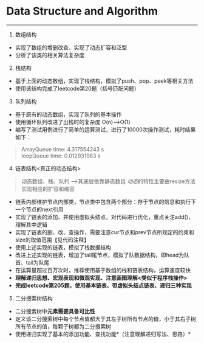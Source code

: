 # Data Structure and Algorithm

---

1. 数组结构
+ 实现了数组的增删改查、实现了动态扩容和泛型
+ 分析了该类的相关算法复杂度

2. 栈结构
+ 基于上面的动态数组，实现了栈结构，模拟了push、pop、peek等相关方法
+ 使用该结构完成了leetcode第20题（括号匹配问题）

3. 队列结构
+ 基于原有的动态数组，实现了队列的基本操作
+ 使用循环队列改进了出栈时的复杂度  O(n)-->O(1)
+ 编写了测试用例进行了简单的运算测试，进行了10000次操作测试，耗时结果如下：
>ArrayQueue time: 4.317554243 s  
>loopQueue time: 0.012931983 s

4. 链表结构<真正的动态结构>
>动态数组、栈、队列 -->其底层依靠静态数组
>*动态*的特性主要由resize方法实现相应的扩容和缩容

+ 链表内部维护节点内部类，节点类中包含两个部分：存于节点的信息和执行下一个节点的next引用
+ 实现了链表的添加、并使用虚拟头结点，对代码进行优化，重点关注add()，理解其中逻辑
+ 实现了链表的删、改、查操作，需要注意cur节点和prev节点所规定的约束和size的取值范围【见代码注释】
+ 使用上述实现的链表，模拟了栈数据结构
+ 改进上述实现的链表，增加了tail尾节点，模拟了队数据结构，即head为队首、tail为队尾
+ 在运算量超过百万次时，推荐使用基于数组的栈和链表结构，运算速度较快
+ **理解递归思想、宏观表现和微观实现、注意画图理解<类似于程序栈操作>**
+ **完成leetcode第205题，使用基本链表、带虚拟头结点链表、递归三种实现**

5. 二分搜索树结构
+ 二分搜索树中**元素需要具备可比性**
+ 定义该二分搜索树中每个节点值都大于其左子树所有节点的值，小于其右子树所有节点的值，每颗子树都为二分搜索树
+ 使用递归实现了基本的添加功能、查找功能*（注意理解递归写法、思路）*










